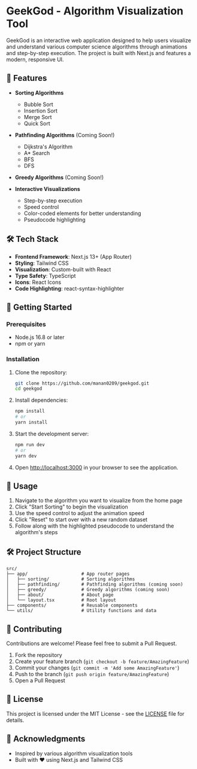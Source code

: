 # GeekGod - Algorithm Visualization Tool

GeekGod is an interactive web application designed to help users visualize and understand various computer science algorithms through animations and step-by-step execution. The project is built with Next.js and features a modern, responsive UI.

## 🚀 Features

- **Sorting Algorithms**
  - Bubble Sort
  - Insertion Sort
  - Merge Sort
  - Quick Sort
  
- **Pathfinding Algorithms** (Coming Soon!)
  - Dijkstra's Algorithm
  - A* Search
  - BFS
  - DFS

- **Greedy Algorithms** (Coming Soon!)

- **Interactive Visualizations**
  - Step-by-step execution
  - Speed control
  - Color-coded elements for better understanding
  - Pseudocode highlighting

## 🛠️ Tech Stack

- **Frontend Framework**: Next.js 13+ (App Router)
- **Styling**: Tailwind CSS
- **Visualization**: Custom-built with React
- **Type Safety**: TypeScript
- **Icons**: React Icons
- **Code Highlighting**: react-syntax-highlighter

## 🚀 Getting Started

### Prerequisites

- Node.js 16.8 or later
- npm or yarn

### Installation

1. Clone the repository:
   ```bash
   git clone https://github.com/manan0209/geekgod.git
   cd geekgod
   ```

2. Install dependencies:
   ```bash
   npm install
   # or
   yarn install
   ```

3. Start the development server:
   ```bash
   npm run dev
   # or
   yarn dev
   ```

4. Open [http://localhost:3000](http://localhost:3000) in your browser to see the application.

## 🎯 Usage

1. Navigate to the algorithm you want to visualize from the home page
2. Click "Start Sorting" to begin the visualization
3. Use the speed control to adjust the animation speed
4. Click "Reset" to start over with a new random dataset
5. Follow along with the highlighted pseudocode to understand the algorithm's steps

## 🛠 Project Structure

```
src/
├── app/                    # App router pages
│   ├── sorting/            # Sorting algorithms
│   ├── pathfinding/        # Pathfinding algorithms (coming soon)
│   ├── greedy/             # Greedy algorithms (coming soon)
│   ├── about/              # About page
│   └── layout.tsx          # Root layout
├── components/             # Reusable components
└── utils/                  # Utility functions and data
```

## 🤝 Contributing

Contributions are welcome! Please feel free to submit a Pull Request.

1. Fork the repository
2. Create your feature branch (`git checkout -b feature/AmazingFeature`)
3. Commit your changes (`git commit -m 'Add some AmazingFeature'`)
4. Push to the branch (`git push origin feature/AmazingFeature`)
5. Open a Pull Request

## 📝 License

This project is licensed under the MIT License - see the [LICENSE](LICENSE) file for details.

## 🙏 Acknowledgments

- Inspired by various algorithm visualization tools
- Built with ❤️ using Next.js and Tailwind CSS
